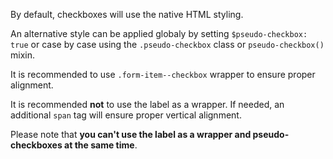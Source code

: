 By default, checkboxes will use the native HTML styling.

An alternative style can be applied globaly by setting `$pseudo-checkbox: true` or case by case using the `.pseudo-checkbox` class or `pseudo-checkbox()` mixin.

It is recommended to use `.form-item--checkbox` wrapper to ensure proper alignment.

It is recommended __not__ to use the label as a wrapper. If needed, an additional `span` tag will ensure proper vertical alignment.

Please note that __you can't use the label as a wrapper and pseudo-checkboxes at the same time__.